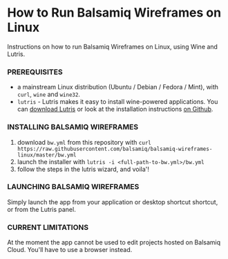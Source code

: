 # How to Run Balsamiq Wireframes on Linux

Instructions on how to run Balsamiq Wireframes on Linux, using Wine and Lutris.

### PREREQUISITES

* a mainstream Linux distribution (Ubuntu / Debian / Fedora / Mint), with `curl`, `wine` and `wine32`.
* `lutris` - Lutris makes it easy to install wine-powered applications. You can [download Lutris](https://lutris.net/downloads/) or look at the installation instructions [on Github](https://github.com/lutris/lutris/blob/master/INSTALL.rst).

### INSTALLING BALSAMIQ WIREFRAMES

1. download `bw.yml` from this repository with `curl https://raw.githubusercontent.com/balsamiq/balsamiq-wireframes-linux/master/bw.yml`
1. launch the installer with `lutris -i <full-path-to-bw.yml>/bw.yml` 
1. follow the steps in the lutris wizard, and voila'!

### LAUNCHING BALSAMIQ WIREFRAMES

Simply launch the app from your application or desktop shortcut shortcut, or from the Lutris panel.

### CURRENT LIMITATIONS

At the moment the app cannot be used to edit projects hosted on Balsamiq Cloud. You'll have to use a browser instead.